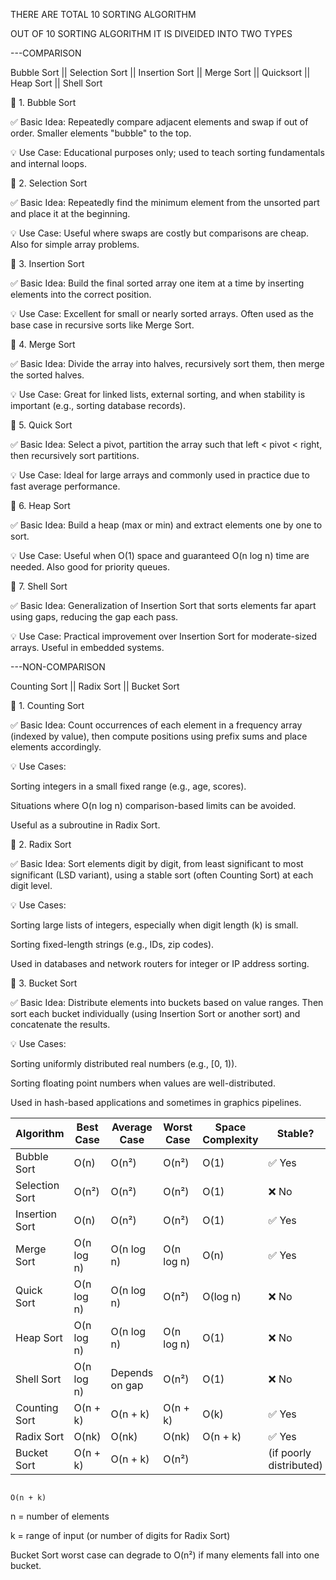 THERE ARE TOTAL 10 SORTING ALGORITHM

OUT OF 10 SORTING ALGORITHM IT IS DIVEIDED INTO TWO TYPES 

---COMPARISON
    
Bubble Sort || Selection Sort || Insertion Sort || Merge Sort || Quicksort || Heap Sort || Shell Sort
    
🔹 1. Bubble Sort

✅ Basic Idea:
Repeatedly compare adjacent elements and swap if out of order. Smaller elements "bubble" to the top.

💡 Use Case:
Educational purposes only; used to teach sorting fundamentals and internal loops.

🔹 2. Selection Sort

✅ Basic Idea:
Repeatedly find the minimum element from the unsorted part and place it at the beginning.

💡 Use Case:
Useful where swaps are costly but comparisons are cheap. Also for simple array problems.

🔹 3. Insertion Sort

✅ Basic Idea:
Build the final sorted array one item at a time by inserting elements into the correct position.

💡 Use Case:
Excellent for small or nearly sorted arrays. Often used as the base case in recursive sorts like Merge Sort.

🔹 4. Merge Sort

✅ Basic Idea:
Divide the array into halves, recursively sort them, then merge the sorted halves.

💡 Use Case:
Great for linked lists, external sorting, and when stability is important (e.g., sorting database records).

🔹 5. Quick Sort

✅ Basic Idea:
Select a pivot, partition the array such that left < pivot < right, then recursively sort partitions.

💡 Use Case:
Ideal for large arrays and commonly used in practice due to fast average performance.

🔹 6. Heap Sort

✅ Basic Idea:
Build a heap (max or min) and extract elements one by one to sort.

💡 Use Case:
Useful when O(1) space and guaranteed O(n log n) time are needed. Also good for priority queues.

🔹 7. Shell Sort

✅ Basic Idea:
Generalization of Insertion Sort that sorts elements far apart using gaps, reducing the gap each pass.

💡 Use Case:
Practical improvement over Insertion Sort for moderate-sized arrays. Useful in embedded systems.



---NON-COMPARISON
    
Counting Sort || Radix Sort || Bucket Sort
    
🔹 1. Counting Sort

✅ Basic Idea:
Count occurrences of each element in a frequency array (indexed by value), then compute positions using prefix sums and place elements accordingly.

💡 Use Cases:

Sorting integers in a small fixed range (e.g., age, scores).

Situations where O(n log n) comparison-based limits can be avoided.

Useful as a subroutine in Radix Sort.

🔹 2. Radix Sort

✅ Basic Idea:
Sort elements digit by digit, from least significant to most significant (LSD variant), using a stable sort (often Counting Sort) at each digit level.

💡 Use Cases:

Sorting large lists of integers, especially when digit length (k) is small.

Sorting fixed-length strings (e.g., IDs, zip codes).

Used in databases and network routers for integer or IP address sorting.

🔹 3. Bucket Sort

✅ Basic Idea:
Distribute elements into buckets based on value ranges. Then sort each bucket individually (using Insertion Sort or another sort) and concatenate the results.

💡 Use Cases:

Sorting uniformly distributed real numbers (e.g., [0, 1)).

Sorting floating point numbers when values are well-distributed.

Used in hash-based applications and sometimes in graphics pipelines.



| Algorithm          | Best Case     | Average Case   | Worst Case | Space Complexity       | Stable? |
| ------------------ | ------------- | -------------- | ---------- | ---------------------- | ------- |
| Bubble Sort        | O(n)          | O(n²)          | O(n²)      | O(1)                   | ✅ Yes   |
| Selection Sort     | O(n²)         | O(n²)          | O(n²)      | O(1)                   | ❌ No    |
| Insertion Sort     | O(n)          | O(n²)          | O(n²)      | O(1)                   | ✅ Yes   |
| Merge Sort         | O(n log n)    | O(n log n)     | O(n log n) | O(n)                   | ✅ Yes   |
| Quick Sort         | O(n log n)    | O(n log n)     | O(n²)      | O(log n)               | ❌ No    |
| Heap Sort          | O(n log n)    | O(n log n)     | O(n log n) | O(1)                   | ❌ No    |
| Shell Sort         | O(n log n)    | Depends on gap | O(n²)      | O(1)                   | ❌ No    |
| Counting Sort	     | O(n + k)	     | O(n + k)	      | O(n + k)   | O(k)	                | ✅ Yes   |
| Radix Sort	     | O(nk)	     | O(nk)	      | O(nk)	   | O(n + k)	            | ✅ Yes   |
| Bucket Sort	     | O(n + k)      | O(n + k)       |	O(n²) |    | (if poorly distributed)|✅ Yes (if stable sort is used inside)|	
                                                                        O(n + k)            	

n = number of elements

k = range of input (or number of digits for Radix Sort)

Bucket Sort worst case can degrade to O(n²) if many elements fall into one bucket.

